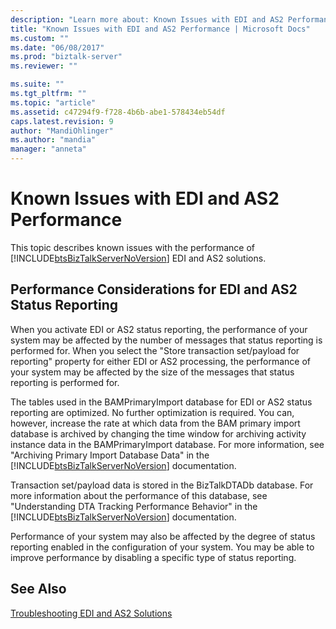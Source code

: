 ```yaml
---
description: "Learn more about: Known Issues with EDI and AS2 Performance"
title: "Known Issues with EDI and AS2 Performance | Microsoft Docs"
ms.custom: ""
ms.date: "06/08/2017"
ms.prod: "biztalk-server"
ms.reviewer: ""

ms.suite: ""
ms.tgt_pltfrm: ""
ms.topic: "article"
ms.assetid: c47294f9-f728-4b6b-abe1-578434eb54df
caps.latest.revision: 9
author: "MandiOhlinger"
ms.author: "mandia"
manager: "anneta"
---
```

# Known Issues with EDI and AS2 Performance
This topic describes known issues with the performance of [!INCLUDE[btsBizTalkServerNoVersion](../includes/btsbiztalkservernoversion-md.md)] EDI and AS2 solutions.  
  
## Performance Considerations for EDI and AS2 Status Reporting  
 When you activate EDI or AS2 status reporting, the performance of your system may be affected by the number of messages that status reporting is performed for. When you select the "Store transaction set/payload for reporting" property for either EDI or AS2 processing, the performance of your system may be affected by the size of the messages that status reporting is performed for.  
  
 The tables used in the BAMPrimaryImport database for EDI or AS2 status reporting are optimized. No further optimization is required. You can, however, increase the rate at which data from the BAM primary import database is archived by changing the time window for archiving activity instance data in the BAMPrimaryImport database. For more information, see "Archiving Primary Import Database Data" in the [!INCLUDE[btsBizTalkServerNoVersion](../includes/btsbiztalkservernoversion-md.md)] documentation.  
  
 Transaction set/payload data is stored in the BizTalkDTADb database. For more information about the performance of this database, see "Understanding DTA Tracking Performance Behavior" in the [!INCLUDE[btsBizTalkServerNoVersion](../includes/btsbiztalkservernoversion-md.md)] documentation.  
  
 Performance of your system may also be affected by the degree of status reporting enabled in the configuration of your system. You may be able to improve performance by disabling a specific type of status reporting.  
  
## See Also  
 [Troubleshooting EDI and AS2 Solutions](../core/troubleshooting-edi-and-as2-solutions.md)
